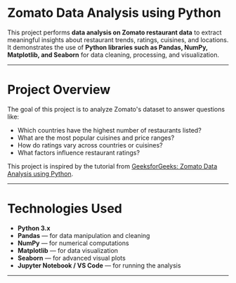 # Zomato Data Analysis using Python

This project performs **data analysis on Zomato restaurant data** to extract meaningful insights about restaurant trends, ratings, cuisines, and locations.  
It demonstrates the use of **Python libraries such as Pandas, NumPy, Matplotlib, and Seaborn** for data cleaning, processing, and visualization.

---

# Project Overview

The goal of this project is to analyze Zomato's dataset to answer questions like:
- Which countries have the highest number of restaurants listed?
- What are the most popular cuisines and price ranges?
- How do ratings vary across countries or cuisines?
- What factors influence restaurant ratings?

This project is inspired by the tutorial from [GeeksforGeeks: Zomato Data Analysis using Python](https://www.geeksforgeeks.org/data-science/zomato-data-analysis-using-python/).

---

# Technologies Used

- **Python 3.x**
- **Pandas** — for data manipulation and cleaning  
- **NumPy** — for numerical computations  
- **Matplotlib** — for data visualization  
- **Seaborn** — for advanced visual plots  
- **Jupyter Notebook / VS Code** — for running the analysis

---
